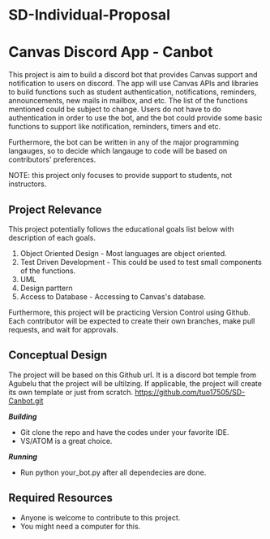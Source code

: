 # SD-Individual-Proposal
# Canvas Discord App - Canbot

This project is aim to build a discord bot that provides Canvas support and notification to users on discord. The app will use Canvas APIs and libraries to build functions such as student authentication, notifications, reminders, announcements, new mails in mailbox, and etc. The list of the functions mentioned could be subject to change. Users do not have to do authentication in order to use the bot, and the bot could provide some basic functions to support like notification, reminders, timers and etc.

Furthermore, the bot can be written in any of the major programming langauges, so to decide which langauge to code will be based on contributors' preferences. 


NOTE: this project only focuses to provide support to students, not instructors.

## Project Relevance
This project potentially follows the educational goals list below with description of each goals.
1. Object Oriented Design - Most languages are object oriented.
2. Test Driven Development - This could be used to test small components of the functions.
3. UML
4. Design parttern
5. Access to Database - Accessing to Canvas's database.

Furthermore, this project will be practicing Version Control using Github. Each contributor will be expected to create their own branches, make pull requests, and wait for approvals.

## Conceptual Design
The project will be based on this Github url. It is a discord bot temple from Agubelu that the project will be ultilzing. If applicable, the project will create its own template or just from scratch.
https://github.com/tuo17505/SD-Canbot.git

***Building***
- Git clone the repo and have the codes under your favorite IDE.
- VS/ATOM is a great choice.

***Running***
- Run python your_bot.py after all dependecies are done.

## Required Resources
- Anyone is welcome to contribute to this project.
- You might need a computer for this.
